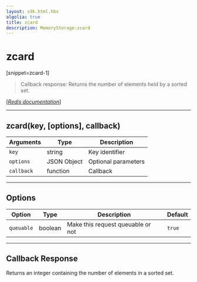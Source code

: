 ```yaml
---
layout: sdk.html.hbs
algolia: true
title: zcard
description: MemoryStorage:zcard
---
```

  

# zcard
[snippet=zcard-1]

> Callback response:
Returns the number of elements held by a sorted set.

[[_Redis documentation_]](https://redis.io/commands/zcard)

---

## zcard(key, [options], callback)

| Arguments | Type | Description |
|---------------|---------|----------------------------------------|
| `key` | string | Key identifier |
| `options` | JSON Object | Optional parameters |
| `callback` | function | Callback |

---

## Options

| Option | Type | Description | Default |
|---------------|---------|----------------------------------------|---------|
| `queuable` | boolean | Make this request queuable or not  | `true` |
---

## Callback Response

Returns an integer containing the number of elements in a sorted set.
